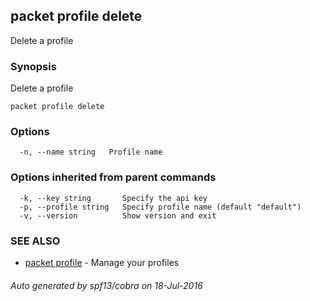 ## packet profile delete

Delete a profile

### Synopsis


Delete a profile

```
packet profile delete
```

### Options

```
  -n, --name string   Profile name
```

### Options inherited from parent commands

```
  -k, --key string       Specify the api key
  -p, --profile string   Specify profile name (default "default")
  -v, --version          Show version and exit
```

### SEE ALSO
* [packet profile](packet_profile.md)	 - Manage your profiles

###### Auto generated by spf13/cobra on 18-Jul-2016
